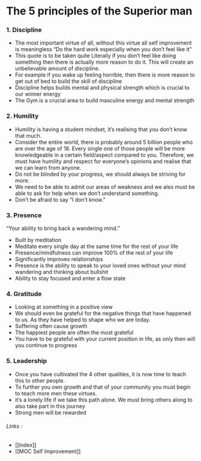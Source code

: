 # The 5 principles of the Superior man

### 1. Discipline 
- The most important virtue of all, without this virtue all self improvement is meaningless “Do the hard work especially when you don’t feel like it” 
- This quote is to be taken quite Literally if you don’t feel like doing something then there is actually more reason to do it. This will create an unbelievable amount of discipline. 
- For example if you wake up feeling horrible, then there is more reason to get out of bed to build the skill of discipline 
- Discipline helps builds mental and physical strength which is crucial to our winner energy 
- The Gym is a crucial area to build masculine energy and mental strength 

### 2. Humility 
- Humility is having a student mindset, it’s realising that you don’t know that much. 
- Consider the entire world, there is probably around 5 billion people who are over the age of 18. Every single one of those people will be more knowledgeable in a certain field/aspect compared to you. Therefore, we must have humility and respect for everyone’s opinions and realise that we can learn from anyone. 
- Do not be blinded by your progress, we should always be striving for more. 
- We need to be able to admit our areas of weakness and we also must be able to ask for help when we don’t understand something. 
- Don’t be afraid to say “I don’t know.” 

### 3. Presence 
“Your ability to bring back a wandering mind.” 
- Built by meditation 
- Meditate every single day at the same time for the rest of your life 
- Presence/mindfulness can improve 100% of the rest of your life 
- Significantly improves relationships 
- Presence is the ability to speak to your loved ones without your mind wandering and thinking about bullshit 
- Ability to stay focused and enter a flow state 

### 4. Gratitude 
- Looking at something in a positive view 
- We should even be grateful for the negative things that have happened to us. As they have helped to shape who we are today. 
- Suffering often cause growth 
- The happiest people are often the most grateful 
- You have to be grateful with your current position in life, as only then will you continue to progress 

### 5. Leadership
- Once you have cultivated the 4 other qualities, it is now time to teach this to other people. 
- To further you own growth and that of your community you must begin to teach more men these virtues. 
- it’s a lonely life if we take this path alone. We must bring others along to also take part in this journey 
- Strong men will be rewarded

###### Links :
- [[index]]
- [[MOC Self Improvement]]
